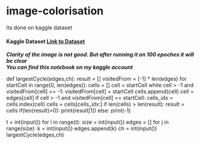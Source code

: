 # image-colorisation
Its done on kaggle dataset <br>
#### Kaggle Dataset <a href="https://www.kaggle.com/arnaud58/landscape-pictures">Link to Dataset</a>

***Clarity of the image is not good. But after running it on 100 epoches it will be clear <br>
You can find this notebook on my kaggle account***





def largestCycle(edges,ch):
    result = []
    visitedFrom = [-1] * len(edges)
    for startCell in range(0, len(edges)):
        cells = []
        cell = startCell
        while cell > -1 and visitedFrom[cell] == -1:
            visitedFrom[cell] = startCell
            cells.append(cell)
            cell = edges[cell]
        if cell > -1 and visitedFrom[cell] == startCell:
            cells_idx = cells.index(cell)
            cells = cells[cells_idx:]
            if len(cells) > len(result):
                result = cells
    if(len(result)>0):
        print(result[1])
    else:
        print(-1)

t = int(input())
for i in range(t):
    size = int(input())
    edges = []
    for j in range(size):
        k = int(input())
        edges.append(k)
    ch = int(input())
    largestCycle(edges,ch)
